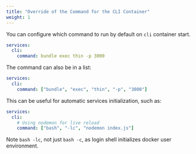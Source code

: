```yaml
---
title: "Override of the Command for the CLI Container"
weight: 1
---
```


You can configure which command to run by default on `cli` container start.

```yaml
services:
  cli:
    command: bundle exec thin -p 3000
```

The command can also be in a list:

```yaml
services:
  cli:
    command: ["bundle", "exec", "thin", "-p", "3000"]
```

This can be useful for automatic services initialization, such as:

```yaml
services:
  cli:
    # Using nodemon for live reload
    command: ["bash", "-lc", "nodemon index.js"]
```

Note `bash -lc`, not just `bash -c`, as login shell initializes docker user environment.

